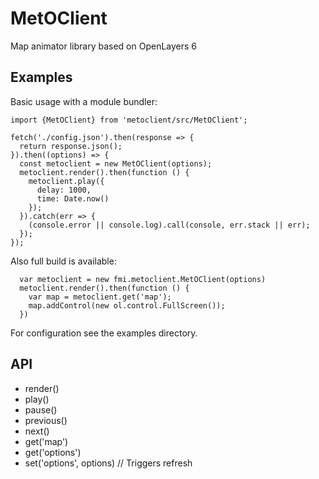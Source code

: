 # MetOClient

Map animator library based on OpenLayers 6


## Examples

Basic usage with a module bundler:

    import {MetOClient} from 'metoclient/src/MetOClient';
    
    fetch('./config.json').then(response => {
      return response.json();
    }).then((options) => {
      const metoclient = new MetOClient(options);
      metoclient.render().then(function () {
        metoclient.play({
          delay: 1000,
          time: Date.now()
        });
      }).catch(err => {
        (console.error || console.log).call(console, err.stack || err);
      });
    });

Also full build is available:

      var metoclient = new fmi.metoclient.MetOClient(options)
      metoclient.render().then(function () {
        var map = metoclient.get('map');
        map.addControl(new ol.control.FullScreen());
      })

For configuration see the examples directory.

## API

* render()
* play()
* pause()
* previous()
* next()
* get('map')
* get('options')
* set('options', options) // Triggers refresh
